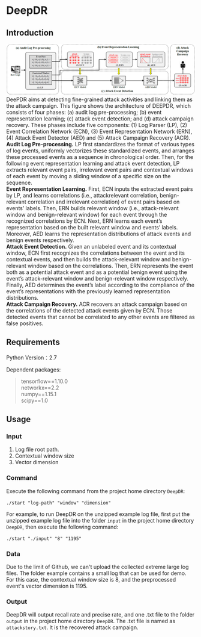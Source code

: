 # DeepDR
## Introduction
![Workflow of DeepDR](https://github.com/ieeesp2023sub/deepdr/blob/main/deepdr_overview.PNG)
DeePDR aims at detecting fine-grained attack activities and linking them as the attack campaign. This figure shows the architecture of DEEPDR, which consists of four phases: (a) audit log pre-processing; (b) event representation learning; (c) attack event detection; and (d) attack campaign recovery. These phases include five components: (1) Log Parser (LP), (2) Event Correlation Network (ECN), (3) Event Representation Network (ERN), (4) Attack Event Detector (AED) and (5) Attack Campaign Recovery (ACR). <br />
**Audit Log Pre-processing.** LP first standardizes the format of various types of log events, uniformly vectorizes these standardized events, and arranges these processed events as a sequence in chronological order. Then, for the following event representation learning and attack event detection, LP extracts relevant event pairs, irrelevant event pairs and contextual windows of each event by moving a sliding window of a specific size on the sequence.<br />
**Event Representation Learning.** First, ECN inputs the extracted event pairs by LP, and learns correlations (i.e., attackrelevant correlation, benign-relevant correlation and irrelevant correlation) of event pairs based on events’ labels. Then, ERN builds relevant window (i.e., attack-relevant window and benign-relevant window) for each event through the recognized correlations by ECN. Next, ERN learns each event’s representation based on the built relevant window and events’ labels. Moreover, AED learns the representation distributions of attack events and benign events respectively.<br />
**Attack Event Detection.** Given an unlabeled event and its contextual window, ECN first recognizes the correlations between the event and its contextual events, and then builds the attack-relevant window and benign-relevant window based on the correlations. Then, ERN represents the event both as a potential attack event and as a potential benign event using the event’s attack-relevant window and benign-relevant window respectively. Finally, AED determines the event’s label according to the compliance of the event’s representations with the previously learned representation distributions.<br />
**Attack Campaign Recovery.** ACR recovers an attack campaign based on the correlations of the detected attack events given by ECN. Those detected events that cannot be correlated to any other events are filtered as false positives.

## Requirements
Python Version：2.7  

Dependent packages:
> tensorflow==1.10.0  
> networkx==2.2  
> numpy==1.15.1  
> scipy==1.0  

## Usage
### Input
1. Log file root path.
2. Contextual window size
3. Vector dimension 
### Command
Execute the following command from the project home directory ``DeepDR``:<br/>

	./start "log-path" "window" "dimension" 

For example, to run DeepDR on the unzipped example log file, first put the unzipped example log file into the folder ``input`` in the project home directory ``DeepDR``, then execute the following command:

    ./start "./input" "8" "1195"

### Data
Due to the limit of Github, we can't upload the collected extreme large log files.
The folder example contains a small log that can be used for demo.
For this case, the contextual window size is 8, and the preprocessed event's vector dimension is 1195.

### Output
DeepDR will output recall rate and precise rate, and one .txt file to the folder ``output`` in the project home directory ``DeepDR``.
The .txt file is named as ``attackstory.txt``. It is the recovered attack campaign.
